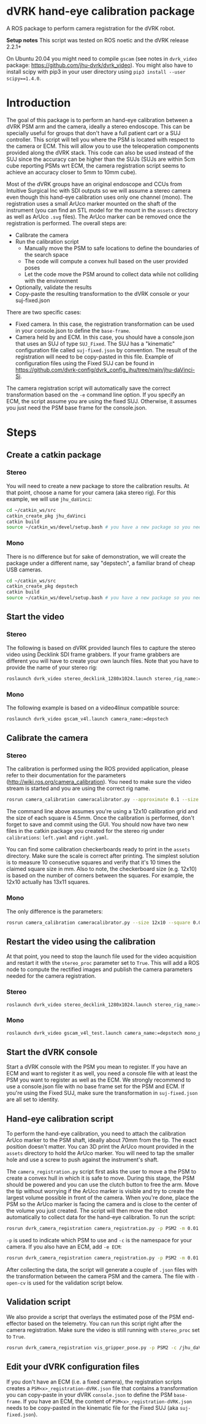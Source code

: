 # dVRK hand-eye calibration package

A ROS package to perform camera registration for the dVRK robot.

**Setup notes**
This script was tested on ROS noetic and the dVRK release 2.2.1+

On Ubuntu 20.04 you might need to compile `gscam` (see notes in `dvrk_video` package: https://github.com/jhu-dvrk/dvrk_video). You might also have to install scipy with pip3 in your user directory using `pip3 install --user scipy==1.4.0`.

# Introduction

The goal of this package is to perform an hand-eye calibration between a dVRK PSM arm and the camera, ideally a stereo endoscope.  This can be specially useful for groups that don't have a full patient cart or a SUJ controller.  This script will tell you where the PSM is located with respect to the camera or ECM.  This will allow you to use the teleoperation components provided along the dVRK stack.  This code can also be used instead of the SUJ since the accuracy can be higher than the SUJs (SUJs are within 5cm cube reporting PSMs wrt ECM, the camera registration script seems to achieve an accuracy closer to 5mm to 10mm cube).
 
Most of the dVRK groups have an original endoscope and CCUs from Intuitive Surgical Inc with SDI outputs so we will assume a stereo camera even though this hand-eye calibration uses only one channel (mono).  The registration uses a small ArUco marker mounted on the shaft of the instrument (you can find an STL model for the mount in the `assets` directory as well as ArUco `.svg` files).  The ArUco marker can be removed once the registration is performed.  The overall steps are:
* Calibrate the camera
* Run the calibration script
  * Manually move the PSM to safe locations to define the boundaries of the search space
  * The code will compute a convex hull based on the user provided poses
  * Let the code move the PSM around to collect data while not colliding with the environment
* Optionally, validate the results
* Copy-paste the resulting transformation to the dVRK console or your suj-fixed.json

There are two specific cases:
* Fixed camera.  In this case, the registration transformation can be used in your console.json to define the `base-frame`.
* Camera held by and ECM.  In this case, you should have a console.json that uses an SUJ of type `SUJ_Fixed`.  The SUJ has a "kinematic" configuration file  called `suj-fixed.json` by convention.  The result of the registration will need to be copy-pasted in this file.  Example of configuration files using the Fixed SUJ can be found in https://github.com/dvrk-config/dvrk_config_jhu/tree/main/jhu-daVinci-Si.

The camera registration script will automatically save the correct transformation based on the `-e` command line option.  If you specify an ECM, the script assume you are using the fixed SUJ.  Otherwise, it assumes you just need the PSM base frame for the console.json.

# Steps

## Create a catkin package

### Stereo

You will need to create a new package to store the calibration results.  At that point, choose a name for your camera (aka stereo rig).  For this example, we will use `jhu_daVinci`:
```bash
cd ~/catkin_ws/src
catkin_create_pkg jhu_daVinci
catkin build
source ~/catkin_ws/devel/setup.bash # you have a new package so you need to source again
```

### Mono

There is no difference but for sake of demonstration, we will create the package under a different name, say "depstech", a familiar brand of cheap USB cameras.
```bash
cd ~/catkin_ws/src
catkin_create_pkg depstech
catkin build
source ~/catkin_ws/devel/setup.bash # you have a new package so you need to source again
```

## Start the video

### Stereo

The following is based on dVRK provided launch files to capture the stereo video using Decklink SDI frame grabbers.  If your frame grabbers are different you will have to create your own launch files.  Note that you have to provide the name of your stereo rig:
```bash
roslaunch dvrk_video stereo_decklink_1280x1024.launch stereo_rig_name:=jhu_daVinci
```
### Mono

The following example is based on a video4linux compatible source:
```bash
roslaunch dvrk_video gscam_v4l.launch camera_name:=depstech
```

## Calibrate the camera

### Stereo

The calibration is performed using the ROS provided application, please refer to their documentation for the parameters (http://wiki.ros.org/camera_calibration).  You need to make sure the video stream is started and you are using the correct rig name.
```bash
rosrun camera_calibration cameracalibrator.py --approximate 0.1 --size 12x10 --square 0.0045 right:=/jhu_daVinci/right/image_raw left:=/jhu_daVinci/left/image_raw left_camera:=/jhu_daVinci/left right_camera:=/jhu_daVinci/right
```
The command line above assumes you're using a 12x10 calibration grid and the size of each square is 4.5mm.  Once the calibration is performed, don't forget to save and commit using the GUI.  You should now have two new files in the catkin package you created for the stereo rig under `calibrations`: `left.yaml` and `right.yaml`.

You can find some calibration checkerboards ready to print in the `assets` directory.  Make sure the scale is correct after printing.  The simplest solution is to measure 10 consecutive squares and verify that it's 10 times the claimed square size in mm.  Also to note, the checkerboard size (e.g. 12x10) is based on the number of corners between the squares.  For example, the 12x10 actually has 13x11 squares.

### Mono

The only difference is the parameters:
```bash
rosrun camera_calibration cameracalibrator.py --size 12x10 --square 0.0045 image:=/depstech/image_raw camera:=/depstech
```

## Restart the video using the calibration

At that point, you need to stop the launch file used for the video acquisition and restart it with the `stereo_proc` parameter set to `True`.  This will add a ROS node to compute the rectified images and publish the camera parameters needed for the camera registration.

### Stereo
```bash
roslaunch dvrk_video stereo_decklink_1280x1024.launch stereo_rig_name:=jhu_daVinci stereo_proc:=True
```

### Mono
```bash
roslaunch dvrk_video gscam_v4l_test.launch camera_name:=depstech mono_proc:=True
```

## Start the dVRK console

Start a dVRK console with the PSM you mean to register.  If you have an ECM and want to register it as well, you need a console file with at least the PSM you want to register as well as the ECM.  We strongly recommend to use a console.json file with no base frame set for the PSM and ECM.  If you're using the Fixed SUJ, make sure the transformation in `suj-fixed.json` are all set to identity.

## Hand-eye calibration script

To perform the hand-eye calibration, you need to attach the calibration ArUco marker to the PSM shaft, ideally about 70mm from the tip.  The exact position doesn't matter.  You can 3D print the ArUco mount provided in the `assets` directory to hold the ArUco marker.  You will need to tap the smaller hole and use a screw to push against the instrument's shaft.

The `camera_registration.py` script first asks the user to move a the PSM to create a convex hull in which it is safe to move.  During this stage, the PSM should be powered and you can use the clutch button to free the arm.  Move the tip without worrying if the ArUco marker is visible and try to create the largest volume possible in front of the camera.  When you're done, place the PSM so the ArUco marker is facing the camera and is close to the center of the volume you just created.  The script will then move the robot automatically to collect data for the hand-eye calibration.  To run the script:
```bash
rosrun dvrk_camera_registration camera_registration.py -p PSM2 -m 0.01 -c /jhu_daVinci/left
```
`-p` is used to indicate which PSM to use and `-c` is the namespace for your camera.  If you also have an ECM, add `-e ECM`:
```bash
rosrun dvrk_camera_registration camera_registration.py -p PSM2 -m 0.01 -c /jhu_daVinci/left -e ECM
```

After collecting the data, the script will generate a couple of `.json` files with the transformation between the camera PSM and the camera.  The file with `-open-cv` is used for the validation script below.

## Validation script

We also provide a  script that overlays the estimated pose of the PSM end-effector based on the telemetry.  You can run this script right after the camera registration.  Make sure the video is still running with `stereo_proc` set to `True`.
```bash
rosrun dvrk_camera_registration vis_gripper_pose.py -p PSM2 -c /jhu_daVinci/left -H PSM2-registration-open-cv.json
```

## Edit your dVRK configuration files

If you don't have an ECM (i.e. a fixed camera), the registration scripts creates a `PSM<x>_registration-dVRK.json` file that contains a transformation you can copy-paste in your dVRK `console.json` to define the PSM `base-frame`.  If you have an ECM, the content of `PSM<x>_registration-dVRK.json` needs to be copy-pasted in the kinematic file for the Fixed SUJ (aka `suj-fixed.json`). 
